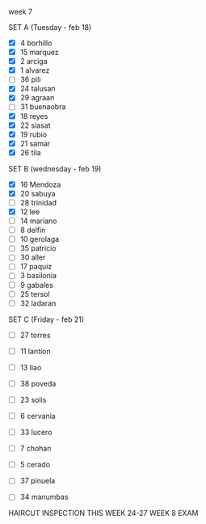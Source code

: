 week 7

SET A (Tuesday - feb 18)
- [x] 4 borhillo
- [x] 15 marquez
- [x] 2 arciga
- [x] 1 alvarez
- [ ] 36 pili
- [x] 24 talusan
- [x] 29 agraan
- [ ] 31 buenaobra
- [x] 18 reyes
- [x] 22 siasat
- [x] 19 rubio
- [x] 21 samar
- [x] 26 tila

 SET B (wednesday - feb 19)
- [x] 16 Mendoza
- [x] 20 sabuya
- [ ] 28 trinidad
- [x] 12 lee
- [ ] 14 mariano
- [ ] 8 delfin
- [ ] 10 gerolaga
- [ ] 35 patricio
- [ ] 30 aller
- [ ] 17 paquiz
- [ ] 3 basilonia
- [ ] 9 gabales
- [ ] 25 tersol
- [ ] 32 ladaran

 SET C (Friday - feb 21)
- [ ] 27 torres
- [ ] 11 lantion
- [ ] 13 liao
- [ ] 38 poveda
- [ ] 23 solis
- [ ] 6 cervania
- [ ] 33 lucero
- [ ] 7 chohan
- [ ] 5 cerado
- [ ] 37 pinuela
- [ ] 34 manumbas


HAIRCUT INSPECTION THIS WEEK
24-27 WEEK 8 EXAM